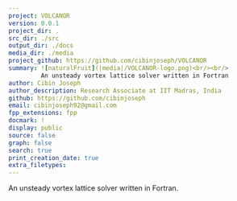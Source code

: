 ```yaml
---
project: VOLCANOR
version: 0.0.1
project_dir: .
src_dir: ./src
output_dir: ./docs
media_dir: ./media    
project_github: https://github.com/cibinjoseph/VOLCANOR
summary: ![naturalFruit](|media|/VOLCANOR-logo.png)<br/><br/>
         An unsteady vortex lattice solver written in Fortran
author: Cibin Joseph
author_description: Research Associate at IIT Madras, India
github: https://github.com/cibinjoseph
email: cibinjoseph92@gmail.com
fpp_extensions: fpp
docmark: !
display: public
source: false
graph: false
search: true
print_creation_date: true
extra_filetypes:
---
```


An unsteady vortex lattice solver written in Fortran.
